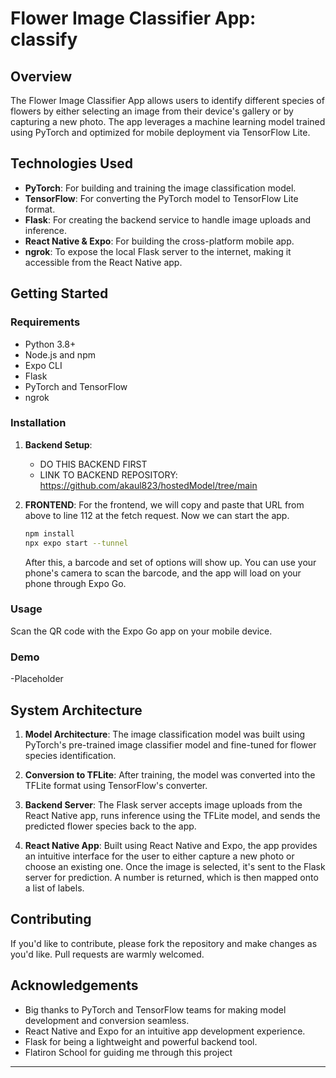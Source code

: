 # Flower Image Classifier App: classify
## Overview

The Flower Image Classifier App allows users to identify different species of flowers by either selecting an image from their device's gallery or by capturing a new photo. The app leverages a machine learning model trained using PyTorch and optimized for mobile deployment via TensorFlow Lite.

## Technologies Used

- **PyTorch**: For building and training the image classification model.
- **TensorFlow**: For converting the PyTorch model to TensorFlow Lite format.
- **Flask**: For creating the backend service to handle image uploads and inference.
- **React Native & Expo**: For building the cross-platform mobile app.
- **ngrok**: To expose the local Flask server to the internet, making it accessible from the React Native app.

## Getting Started

### Requirements

- Python 3.8+
- Node.js and npm
- Expo CLI
- Flask
- PyTorch and TensorFlow
- ngrok

### Installation

1. **Backend Setup**:
   - DO THIS BACKEND FIRST
   - LINK TO BACKEND REPOSITORY: https://github.com/akaul823/hostedModel/tree/main

3. **FRONTEND**:
   For the frontend, we will copy and paste that URL from above to line 112 at the fetch request. Now we can start the app.
    ```bash
    npm install
    npx expo start --tunnel
    ```
    After this, a barcode and set of options will show up. You can use your phone's camera to scan the barcode, and the app will load on your phone through Expo Go.

### Usage
Scan the QR code with the Expo Go app on your mobile device.

### Demo
-Placeholder

## System Architecture

1. **Model Architecture**: The image classification model was built using PyTorch's pre-trained image classifier model and fine-tuned for flower species identification.

2. **Conversion to TFLite**: After training, the model was converted into the TFLite format using TensorFlow's converter.

3. **Backend Server**: The Flask server accepts image uploads from the React Native app, runs inference using the TFLite model, and sends the predicted flower species back to the app.

4. **React Native App**: Built using React Native and Expo, the app provides an intuitive interface for the user to either capture a new photo or choose an existing one. Once the image is selected, it's sent to the Flask server for prediction. A number is returned, which is then mapped onto a list of labels. 

## Contributing

If you'd like to contribute, please fork the repository and make changes as you'd like. Pull requests are warmly welcomed.

## Acknowledgements

- Big thanks to PyTorch and TensorFlow teams for making model development and conversion seamless.
- React Native and Expo for an intuitive app development experience.
- Flask for being a lightweight and powerful backend tool.
- Flatiron School for guiding me through this project

---
